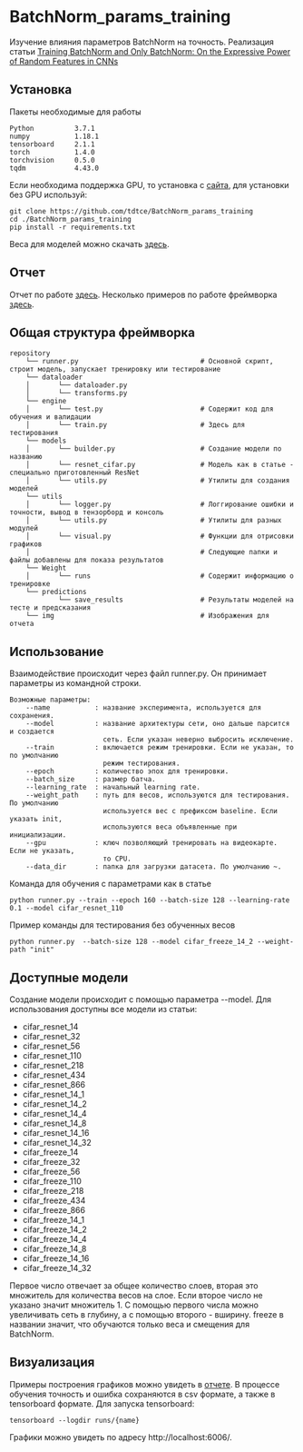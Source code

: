 # BatchNorm_params_training
Изучение влияния параметров BatchNorm на точность. Реализация статьи [Training BatchNorm and Only BatchNorm:
On the Expressive Power of Random Features in CNNs](https://arxiv.org/pdf/2003.00152.pdf)

## Установка
Пакеты необходимые для работы
```
Python          3.7.1
numpy           1.18.1
tensorboard     2.1.1
torch           1.4.0
torchvision     0.5.0
tqdm            4.43.0
```
Если необходима поддержка GPU, то установка с [сайта](https://pytorch.org/), для установки без GPU используй:
```shell
git clone https://github.com/tdtce/BatchNorm_params_training
cd ./BatchNorm_params_training
pip install -r requirements.txt
```

Веса для моделей можно скачать [здесь](https://drive.google.com/file/d/1CqJVSkHknjAAp7hvVDsaVZTbfNU-bmUY/view).

## Отчет
Отчет по работе [здесь](https://github.com/tdtce/BatchNorm_params_training/blob/master/summary.ipynb).
Несколько примеров по работе фреймворка [здесь](https://github.com/tdtce/BatchNorm_params_training/blob/master/examples.ipynb).

## Общая структура фреймворка
```
repository
    └── runner.py                              # Основной скрипт, строит модель, запускает тренировку или тестирование
    └── dataloader
    │       └── dataloader.py                  
    │       └── transforms.py                  
    └── engine
    │       └── test.py                        # Содержит код для обучения и валидации
    │       └── train.py                       # Здесь для тестирования
    └── models
    │       └── builder.py                     # Создание модели по названию
    │       └── resnet_cifar.py                # Модель как в статье - специально приготовленный ResNet
    │       └── utils.py                       # Утилиты для создания моделей
    └── utils
    │       └── logger.py                      # Логгирование ошибки и точности, вывод в тензорборд и консоль
    │       └── utils.py                       # Утилиты для разных модулей
    │       └── visual.py                      # Функции для отрисовки графиков
    │                                          # Следующие папки и файлы добавлены для показа результатов 
    └── Weight                                 
    │       └── runs                           # Содержит информацию о тренировке
    └── predictions        
            └── save_results                   # Результаты моделей на тесте и предсказания 
    └── img                                    # Изображения для отчета       
```

## Использование
Взаимодействие происходит через файл runner.py. Он принимает параметры из командной строки.
```
Возможные параметры:
    --name           : название эксперимента, используется для сохранения.
    --model          : название архитектуры сети, оно дальше парсится и создается 
                       сеть. Если указан неверно выбросить исключение.
    --train          : включается режим тренировки. Если не указан, то по умолчанию 
                       режим тестирования.
    --epoch          : количество эпох для тренировки.
    --batch_size     : размер батча.
    --learning_rate  : начальный learning rate.
    --weight_path    : путь для весов, используются для тестирования. По умолчанию 
                       используется вес с префиксом baseline. Если указать init, 
                       используются веса объявленные при инициализации. 
    --gpu            : ключ позволяющий тренировать на видеокарте. Если не указать, 
                       то CPU.
    --data_dir       : папка для загрузки датасета. По умолчанию ~.
```

Команда для обучения с параметрами как в статье
```
python runner.py --train --epoch 160 --batch-size 128 --learning-rate 0.1 --model cifar_resnet_110
```
Пример команды для тестирования без обученных весов
```
python runner.py  --batch-size 128 --model cifar_freeze_14_2 --weight-path "init"
```

## Доступные модели
Создание модели происходит с помощью параметра --model. 
Для использования доступны все модели из статьи:
- cifar_resnet_14
- cifar_resnet_32
- cifar_resnet_56
- cifar_resnet_110
- cifar_resnet_218
- cifar_resnet_434
- cifar_resnet_866
- cifar_resnet_14_1
- cifar_resnet_14_2
- cifar_resnet_14_4
- cifar_resnet_14_8
- cifar_resnet_14_16
- cifar_resnet_14_32
- cifar_freeze_14
- cifar_freeze_32
- cifar_freeze_56
- cifar_freeze_110
- cifar_freeze_218
- cifar_freeze_434
- cifar_freeze_866
- cifar_freeze_14_1
- cifar_freeze_14_2
- cifar_freeze_14_4
- cifar_freeze_14_8
- cifar_freeze_14_16            
- cifar_freeze_14_32

Первое число отвечает за общее количество слоев, вторая это множитель для количества весов на слое. Если второе число не указано значит множитель 1. С помощью первого числа можно увеличивать сеть в глубину, а с помощью второго - вширину. freeze в названии значит, что обучаются только веса и смещения для BatchNorm.

## Визуализация
Примеры построения графиков можно увидеть в [отчете](https://github.com/tdtce/BatchNorm_params_training/blob/master/summary.ipynb). В процессе обучения точность и ошибка сохраняются в csv формате, а также в tensorboard формате. Для запуска tensorboard:
```
tensorboard --logdir runs/{name}
```
Графики можно увидеть по адресу http://localhost:6006/.
